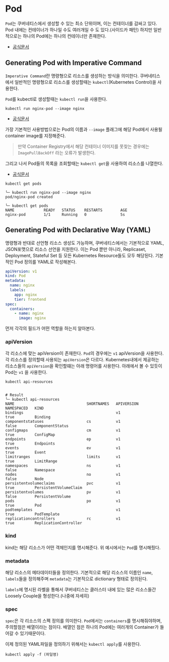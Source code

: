 # Pod

`Pod`는 쿠버네티스에서 생성할 수 있는 최소 단위이며, 이는 컨테이너를 감싸고 있다. Pod 내에는 컨테이너가 하나일 수도 여러개일 수 도 있다.(사이드카 패턴) 하지만 일반적으로는 하나의 Pod에는 하나의 컨테이너만 존재한다.

- [공식문서](https://kubernetes.io/docs/concepts/workloads/pods/)

## Generating Pod with Imperative Command

`Imperative Command`란 명령형으로 리소스를 생성하는 방식을 의미한다. 쿠버네티스에서 일반적인 명령형으로 리소스를 생성할때는 `kubectl`(Kubernetes Control)을 사용한다.

`Pod`를 kubectl로 생성할때는 `kubectl run`을 사용한다.

```
kubectl run nginx-pod --image nginx
```

- [공식문서](https://kubernetes.io/docs/reference/kubectl/generated/kubectl_run/)

가장 기본적인 사용방법으로는 Pod의 이름과 `--image` 플래그에 해당 Pod에서 사용될 container image를 지정해준다.

> 만약 Container Registry에서 해당 컨테이너 이미지를 못찾는 경우에는 `ImagePullBackOff` 라는 오류가 발생한다.

그리고 나서 Pod들의 목록을 조회할때는 `kubectl get`을 사용하여 리소스를 나열한다.

- [공식문서](https://kubernetes.io/docs/reference/kubectl/generated/kubectl_get/)

```
kubectl get pods
```

```
╰─ kubectl run nginx-pod --image nginx
pod/nginx-pod created

╰─ kubectl get pods
NAME             READY   STATUS    RESTARTS        AGE
nginx-pod        1/1     Running   0               5s
```

## Generating Pod with Declarative Way (YAML)

명령형과 반대로 선언형 리소스 생성도 가능하며, 쿠버네티스에서는 기본적으로 YAML, JSON포맷으로 리소스 선언을 지원한다. 이는 Pod 뿐만 아니라, Replicaset, Deployment, Stateful Set 등 모든 Kubernetes Resource들도 모두 해당된다. 기본적인 Pod 정의를 YAML로 작성해본다.

```yaml
apiVersion: v1
kind: Pod
metadata:
  name: nginx
  labels:
    app: nginx
    tier: frontend
spec:
  containers:
    - name: nginx
      image: nginx
```

먼저 각각의 필드가 어떤 역할을 하는지 알아본다.

### **apiVersion**

각 리소스에 맞는 apiVersion이 존재한다. `Pod`의 경우에는 `v1` apiVersion을 사용한다. 각 리소스를 정의할때 사용되는 `apiVersion`은 다르다. Kubernetes내에서 제공하는 리소스들의 `apiVersion`을 확인할떄는 아래 명령어를 사용한다. 아래에서 볼 수 있듯이 Pod는 `v1` 을 사용한다.

```
kubectl api-resources


# Result
╰─ kubectl api-resources
NAME                                SHORTNAMES   APIVERSION                        NAMESPACED   KIND
bindings                                         v1                                true         Binding
componentstatuses                   cs           v1                                false        ComponentStatus
configmaps                          cm           v1                                true         ConfigMap
endpoints                           ep           v1                                true         Endpoints
events                              ev           v1                                true         Event
limitranges                         limits       v1                                true         LimitRange
namespaces                          ns           v1                                false        Namespace
nodes                               no           v1                                false        Node
persistentvolumeclaims              pvc          v1                                true         PersistentVolumeClaim
persistentvolumes                   pv           v1                                false        PersistentVolume
pods                                po           v1                                true         Pod
podtemplates                                     v1                                true         PodTemplate
replicationcontrollers              rc           v1                                true         ReplicationController
```

### **kind**

kind는 해당 리소스가 어떤 객체인지를 명시해준다. 위 예시에서는 `Pod`를 명시해줬다.

### **metadata**

해당 리소스의 메타데이터들을 정의한다. 기본적으로 해당 리소스의 이름인 `name`, `labels`들을 정의해주며 `metadata`는 기본적으로 dictionary 형태로 정의된다.

`labels`에 명시된 라벨을 통해서 쿠버네티스는 클러스터 내에 있는 많은 리소스들간 Loosely Couple을 형성한다.(나중에 자세히)

### **spec**

`spec`은 각 리소스의 스펙 정의를 의미한다. `Pod`에서는 `containers`를 명시해줘야하며, 주의할점은 배열이라는 점이다. 배열인 점은 하나의 Pod에는 여러개의 Container가 들어갈 수 있기때문이다.

이제 정의된 YAML파일을 정의하기 위해서는 `kubectl apply`를 사용한다.

```
kubectl apply -f (파일명)
```
